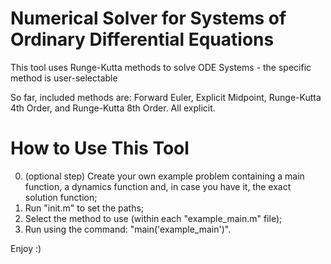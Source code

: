 # Numerical Solver for Systems of Ordinary Differential Equations

This tool uses Runge-Kutta methods to solve ODE Systems - the specific method is user-selectable

So far, included methods are: Forward Euler, Explicit Midpoint, Runge-Kutta 4th Order, and Runge-Kutta 8th Order. All explicit.


# How to Use This Tool

0. (optional step) Create your own example problem containing a main function, a dynamics function and, in case you have it, the exact solution function;
1. Run "init.m" to set the paths;
2. Select the method to use (within each "example_main.m" file);
3. Run using the command: "main('example_main')".

Enjoy :)
